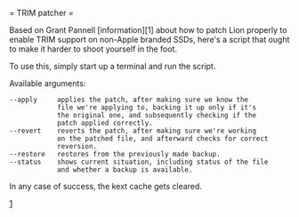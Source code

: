 = TRIM patcher =

Based on Grant Pannell [information][1] about how to patch
Lion properly to enable TRIM support on non-Apple branded
SSDs, here's a script that ought to make it harder to shoot
yourself in the foot.

To use this, simply start up a terminal and run the script.

Available arguments:

    --apply     applies the patch, after making sure we know the
                file we're applying to, backing it up only if it's
                the original one, and subsequently checking if the
                patch applied correctly.
    --revert    reverts the patch, after making sure we're working
                on the patched file, and afterward checks for correct
                reversion.
    --restore   restores from the previously made backup.
    --status    shows current situation, including status of the file
                and whether a backup is available.

In any case of success, the kext cache gets cleared.

[1](http://digitaldj.net/2011/07/21/trim-enabler-for-lion/)

